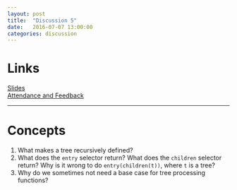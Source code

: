 ```yaml
---
layout: post
title:  "Discussion 5"
date:   2016-07-07 13:00:00
categories: discussion
---
```


# Links  

[Slides](https://docs.google.com/presentation/d/1I9OY5vRoDthyR-7RLU9ROR7vRIiDpnnOcIXyVuxh8Do/edit?usp=sharing)  
[Attendance and Feedback](https://docs.google.com/forms/d/18D-l4VnZunCpnQuMga5OCF4dH-h8xo4sck5S-FOcb0s/viewform)

---

# Concepts  

1. What makes a tree recursively defined?  
2. What does the `entry` selector return? What does the `children` selector return? Why is it wrong to do `entry(children(t))`, where `t` is a tree?  
3. Why do we sometimes not need a base case for tree processing functions?  


<!-- 2. What is `self` assigned to during a method call?  
3. **(T/F)** A class that inherits another class is not allowed to create new attributes or methods of the same names as the superclass.  
4. **(T/F)** The nonlocal statement allows you to access variables in parent frames.  
5. **(T/F)** The nonlocal statement does not allow to change global variables.

<a class="btn btn-default solution-toggle">TOGGLE SOLUTION</a>

<blockquote class="solution">
1. An instance attribute is specific to a single instance of a class and does not affect other instances; these must be accessed using dot notation on an instance. A class attribute is shared among all instances; these can be accessed using dot notation on either a class or an instance (unless that instance has an instance attribute of the same name).<br/>
2. <code>self</code> is assigned to the instance that is making the method call. For <code>__init__</code>, since we don't (usually) call it on an instance, <code>self</code> is assigned to the newly created instance. <br/>
3. False. Subclasses may <b>override</b> methods (must redefine using the same signature) and attributes. <br/>
4. False. By default we can already access variables in parent frames. <code>nonlocal</code> allows us to <i>modify</i> these variables. <br/>
5. True. You can never modify glocal variables. 
</blockquote>

---

### WWPP  
Take a look at the two classes below and figure out what Python would output. Try drawing out a diagram to keep track of changing attributes!
{% highlight python %}
class Random:
    x = 0

    def __init__(self, x, y):
        Random.x = x
        self.x = y

    def foo(self):
        return Random.x + self.x

class Randomer(Random):
    x = 3

    def bar(self, y):
        self.x = y
        return self.foo()
{% endhighlight %}

{% highlight python %}
>>> lol = Random(2, 3)
>>> wtf = Randomer(4, 5)
>>> lol.x

>>> lol.y

>>> Random.x

>>> wtf.bar(10)

>>> wtf.x

>>> Random.foo(lol)

>>> lol.bar(1000000)

{% endhighlight %}

<a class="btn btn-default solution-toggle-2">TOGGLE SOLUTION</a>

<blockquote class="solution-2">{% highlight python %}
>>> lol = Random(2, 3)
>>> wtf = Randomer(4, 5)
>>> lol.x
3
>>> lol.y
Error
>>> Random.x
4
>>> wtf.bar(10)
14
>>> wtf.x
10
>>> Random.foo(lol)
7
>>> lol.bar(1000000)
Error
{% endhighlight %}
</blockquote>
 -->
